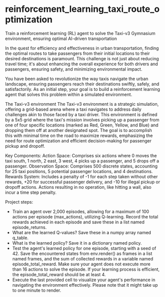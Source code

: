 # reinforcement_learning_taxi_route_optimization
 Train a reinforcement learning (RL) agent to solve the Taxi-v3 Gymnasium environment, ensuring optimal AI-driven transportation


In the quest for efficiency and effectiveness in urban transportation, finding the optimal routes to take passengers from their initial locations to their desired destinations is paramount. This challenge is not just about reducing travel time; it's about enhancing the overall experience for both drivers and passengers, ensuring safety, and minimizing environmental impact.

You have been asked to revolutionize the way taxis navigate the urban landscape, ensuring passengers reach their destinations swiftly, safely, and satisfactorily. As an initial step, your goal is to build a reinforcement learning agent that solves this problem within a simulated environment.

The Taxi-v3 environment
The Taxi-v3 environment is a strategic simulation, offering a grid-based arena where a taxi navigates to address daily challenges akin to those faced by a taxi driver. This environment is defined by a 5x5 grid where the taxi's mission involves picking up a passenger from one of four specific locations (marked as Red, Green, Yellow, and Blue) and dropping them off at another designated spot. The goal is to accomplish this with minimal time on the road to maximize rewards, emphasizing the need for route optimization and efficient decision-making for passenger pickup and dropoff.

Key Components:
Action Space: Comprises six actions where 0 moves the taxi south, 1 north, 2 east, 3 west, 4 picks up a passenger, and 5 drops off a passenger.
Observation Space: Comprises 500 discrete states, accounting for 25 taxi positions, 5 potential passenger locations, and 4 destinations.
Rewards System: Includes a penalty of -1 for each step taken without other rewards, +20 for successful passenger delivery, and -10 for illegal pickup or dropoff actions. Actions resulting in no operation, like hitting a wall, also incur a time step penalty.


Project steps:
- Train an agent over 2,000 episodes, allowing for a maximum of 100 actions per episode (max_actions), utilizing Q-learning. Record the total rewards achieved in each episode and save these in a list named episode_returns.
- What are the learned Q-values? Save these in a numpy array named q_table.
- What is the learned policy? Save it in a dictionary named policy.
- Test the agent's learned policy for one episode, starting with a seed of 42. Save the encountered states from env.render() as frames in a list named frames, and the sum of collected rewards in a variable named episode_total_reward. Make sure your agent does not execute more than 16 actions to solve the episode. If your learning process is efficient, the episode_total_reward should be at least 4.
- Execute the last provided cell to visualize your agent's performance in navigating the environment effectively. Please note that it might take up to one minute to render.
